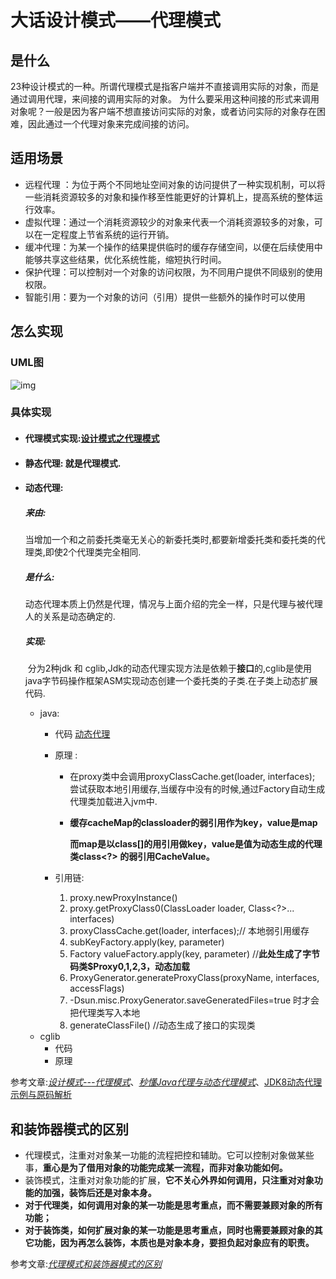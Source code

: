 # 大话设计模式——代理模式

## 是什么

23种设计模式的一种。所谓代理模式是指客户端并不直接调用实际的对象，而是通过调用代理，来间接的调用实际的对象。
为什么要采用这种间接的形式来调用对象呢？一般是因为客户端不想直接访问实际的对象，或者访问实际的对象存在困难，因此通过一个代理对象来完成间接的访问。

## 适用场景

- 远程代理 ：为位于两个不同地址空间对象的访问提供了一种实现机制，可以将一些消耗资源较多的对象和操作移至性能更好的计算机上，提高系统的整体运行效率。
- 虚拟代理：通过一个消耗资源较少的对象来代表一个消耗资源较多的对象，可以在一定程度上节省系统的运行开销。
- 缓冲代理：为某一个操作的结果提供临时的缓存存储空间，以便在后续使用中能够共享这些结果，优化系统性能，缩短执行时间。
- 保护代理：可以控制对一个对象的访问权限，为不同用户提供不同级别的使用权限。
- 智能引用：要为一个对象的访问（引用）提供一些额外的操作时可以使用

## 怎么实现

### UML图

![img](https://images2017.cnblogs.com/blog/1071931/201801/1071931-20180108134122472-1822105846.png)

### 具体实现

- #### 代理模式实现:[设计模式之代理模式](https://github.com/JerryDtj/designPattern/tree/master/proxyPattern)

- #### 静态代理: 就是代理模式.

- #### 动态代理:
  
  ##### 	来由:
  
  ​		当增加一个和之前委托类毫无关心的新委托类时,都要新增委托类和委托类的代理类,即使2个代理类完全相同.
  
  ##### 	是什么:
  
  ​		动态代理本质上仍然是代理，情况与上面介绍的完全一样，只是代理与被代理人的关系是动态确定的.
  
  ##### 	实现:
  
  ​		分为2种jdk 和 cglib,Jdk的动态代理实现方法是依赖于**接口**的,cglib是使用java字节码操作框架ASM实现动态创建一个委托类的子类.在子类上动态扩展代码.
  
  - java:
    - 代码 [动态代理](https://github.com/JerryDtj/designPattern/tree/master/review/src/main/java/proxy/dynamicproxy/java)
  
    - 原理 :
  
      - 在proxy类中会调用proxyClassCache.get(loader, interfaces); 尝试获取本地引用缓存,当缓存中没有的时候,通过Factory自动生成代理类加载进入jvm中.
  
      - **缓存cacheMap的classloader的弱引用作为key，value是map**
  
        **而map是以class[]的用引用做key，value是值为动态生成的代理类class<?> 的弱引用CacheValue。**
  
    - 引用链:
  
      1. proxy.newProxyInstance()
      2. proxy.getProxyClass0(ClassLoader loader,   Class<?>... interfaces)
      3. proxyClassCache.get(loader, interfaces);// 本地弱引用缓存
      4. subKeyFactory.apply(key, parameter) 
      5. Factory valueFactory.apply(key, parameter) //**此处生成了字节码类$Proxy0,1,2,3，动态加载**
      6. ProxyGenerator.generateProxyClass(proxyName, interfaces, accessFlags)
      7. -Dsun.misc.ProxyGenerator.saveGeneratedFiles=true 时才会把代理类写入本地
      8. generateClassFile() //动态生成了接口的实现类 
  - cglib
    - 代码
    - 原理

参考文章:[*设计模式---代理模式*](https://www.cnblogs.com/daniels/p/8242592.html)、*[秒懂Java代理与动态代理模式](https://blog.csdn.net/ShuSheng0007/article/details/80864854)*、[JDK8动态代理示例与原码解析](https://blog.csdn.net/fenglllle/article/details/82587919)

## 和装饰器模式的区别

- 代理模式，注重对对象某一功能的流程把控和辅助。它可以控制对象做某些事，**重心是为了借用对象的功能完成某一流程，而非对象功能如何。**
- 装饰模式，注重对对象功能的扩展，**它不关心外界如何调用，只注重对对象功能的加强，装饰后还是对象本身。**
- **对于代理类，如何调用对象的某一功能是思考重点，而不需要兼顾对象的所有功能；**
-  **对于装饰类，如何扩展对象的某一功能是思考重点，同时也需要兼顾对象的其它功能，因为再怎么装饰，本质也是对象本身，要担负起对象应有的职责。**

参考文章:*[代理模式和装饰器模式的区别](https://www.jianshu.com/p/c06a686dae39)*